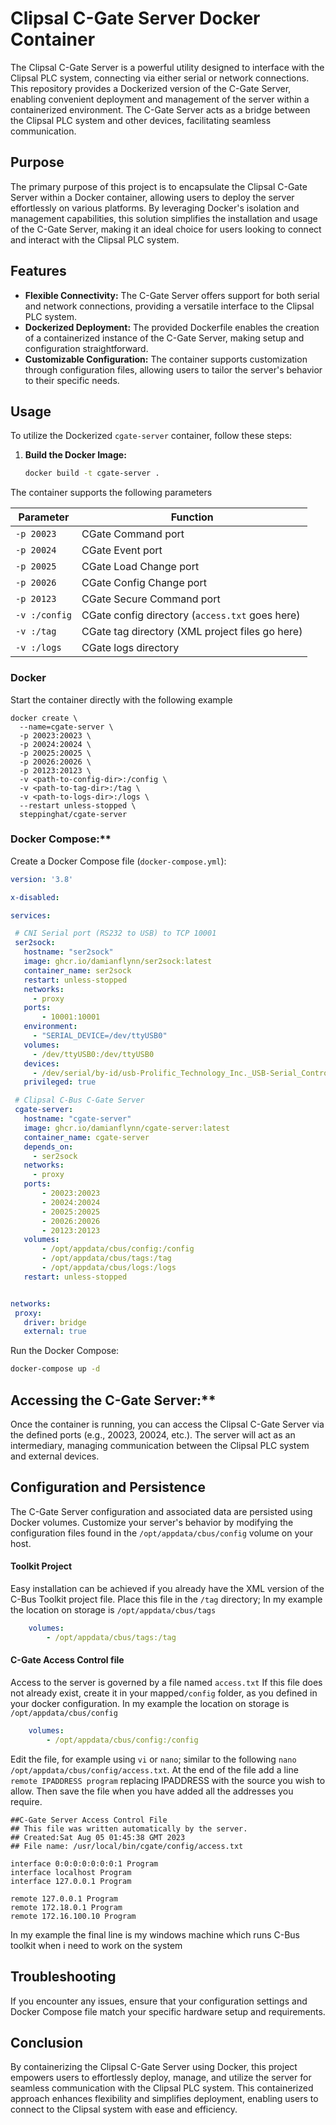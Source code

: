# Clipsal C-Gate Server Docker Container

The Clipsal C-Gate Server is a powerful utility designed to interface with the Clipsal PLC system, connecting via either serial or network connections. This repository provides a Dockerized version of the C-Gate Server, enabling convenient deployment and management of the server within a containerized environment. The C-Gate Server acts as a bridge between the Clipsal PLC system and other devices, facilitating seamless communication.

## Purpose

The primary purpose of this project is to encapsulate the Clipsal C-Gate Server within a Docker container, allowing users to deploy the server effortlessly on various platforms. By leveraging Docker's isolation and management capabilities, this solution simplifies the installation and usage of the C-Gate Server, making it an ideal choice for users looking to connect and interact with the Clipsal PLC system.

## Features

- **Flexible Connectivity:** The C-Gate Server offers support for both serial and network connections, providing a versatile interface to the Clipsal PLC system.
- **Dockerized Deployment:** The provided Dockerfile enables the creation of a containerized instance of the C-Gate Server, making setup and configuration straightforward.
- **Customizable Configuration:** The container supports customization through configuration files, allowing users to tailor the server's behavior to their specific needs.

## Usage

To utilize the Dockerized `cgate-server` container, follow these steps:

1. **Build the Docker Image:**

   ```bash
   docker build -t cgate-server .
   ```

The container supports the following parameters

| Parameter | Function |
| --------- | -------- |
| `-p 20023` | CGate Command port |
| `-p 20024` | CGate Event port |
| `-p 20025` | CGate Load Change port |
| `-p 20026` | CGate Config Change port |
| `-p 20123` | CGate Secure Command port |
| `-v :/config` | CGate config directory (`access.txt` goes here) |
| `-v :/tag` | CGate tag directory (XML project files go here) |
| `-v :/logs` | CGate logs directory |


### Docker 

Start the container directly with the following example

```
docker create \
  --name=cgate-server \
  -p 20023:20023 \
  -p 20024:20024 \
  -p 20025:20025 \
  -p 20026:20026 \
  -p 20123:20123 \
  -v <path-to-config-dir>:/config \
  -v <path-to-tag-dir>:/tag \
  -v <path-to-logs-dir>:/logs \
  --restart unless-stopped \
  steppinghat/cgate-server
```

### Docker Compose:**

Create a Docker Compose file (`docker-compose.yml`):

 ```yaml
version: '3.8'

x-disabled:

services:

  # CNI Serial port (RS232 to USB) to TCP 10001
  ser2sock:
    hostname: "ser2sock"
    image: ghcr.io/damianflynn/ser2sock:latest
    container_name: ser2sock
    restart: unless-stopped
    networks:
      - proxy
    ports:
        - 10001:10001
    environment:
      - "SERIAL_DEVICE=/dev/ttyUSB0"
    volumes:
      - /dev/ttyUSB0:/dev/ttyUSB0
    devices:
      - /dev/serial/by-id/usb-Prolific_Technology_Inc._USB-Serial_Controller_D-if00-port0:/dev/ttyUSB0
    privileged: true

  # Clipsal C-Bus C-Gate Server
  cgate-server:
    hostname: "cgate-server"
    image: ghcr.io/damianflynn/cgate-server:latest
    container_name: cgate-server
    depends_on:
      - ser2sock
    networks:
      - proxy
    ports:
        - 20023:20023
        - 20024:20024
        - 20025:20025
        - 20026:20026
        - 20123:20123
    volumes:
        - /opt/appdata/cbus/config:/config
        - /opt/appdata/cbus/tags:/tag
        - /opt/appdata/cbus/logs:/logs
    restart: unless-stopped


networks:
  proxy:
    driver: bridge
    external: true
```

   Run the Docker Compose:

   ```bash
   docker-compose up -d
   ```

## Accessing the C-Gate Server:**

Once the container is running, you can access the Clipsal C-Gate Server via the defined ports (e.g., 20023, 20024, etc.). The server will act as an intermediary, managing communication between the Clipsal PLC system and external devices.

## Configuration and Persistence

The C-Gate Server configuration and associated data are persisted using Docker volumes. Customize your server's behavior by modifying the configuration files found in the `/opt/appdata/cbus/config` volume on your host.

#### Toolkit Project

Easy installation can be achieved if you already have the XML version of the C-Bus Toolkit project file.
Place this file in the `/tag` directory; In my example the location on storage is `/opt/appdata/cbus/tags`

```yaml
    volumes:
        - /opt/appdata/cbus/tags:/tag
```


#### C-Gate Access Control file

Access to the server is governed by a file named `access.txt`
If this file does not already exist, create it in your mapped`/config` folder, as you defined in your docker configuration. 
In my example the location on storage is `/opt/appdata/cbus/config`

```yaml
    volumes:
        - /opt/appdata/cbus/config:/config
```

Edit the file, for example using `vi` or `nano`; similar to the following `nano /opt/appdata/cbus/config/access.txt`.
At the end of the file add a line `remote IPADDRESS program` replacing IPADDRESS with the source you wish to allow. 
Then save the file when you have added all the addresses you require. 

```text
##C-Gate Server Access Control File
## This file was written automatically by the server.
## Created:Sat Aug 05 01:45:38 GMT 2023
## File name: /usr/local/bin/cgate/config/access.txt
 
interface 0:0:0:0:0:0:0:1 Program
interface localhost Program
interface 127.0.0.1 Program
 
remote 127.0.0.1 Program
remote 172.18.0.1 Program
remote 172.16.100.10 Program
```

In my example the final line is my windows machine which runs C-Bus toolkit when i need to work on the system

## Troubleshooting

If you encounter any issues, ensure that your configuration settings and Docker Compose file match your specific hardware setup and requirements.

## Conclusion

By containerizing the Clipsal C-Gate Server using Docker, this project empowers users to effortlessly deploy, manage, and utilize the server for seamless communication with the Clipsal PLC system. This containerized approach enhances flexibility and simplifies deployment, enabling users to connect to the Clipsal system with ease and efficiency.
